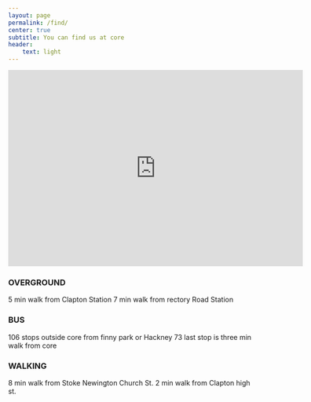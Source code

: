 ```yaml
---
layout: page
permalink: /find/
center: true
subtitle: You can find us at core
header:
    text: light
---
```


<iframe src="https://www.google.com/maps/embed?pb=!1m14!1m8!1m3!1d9921.172216158066!2d-0.06186!3d51.562861!3m2!1i1024!2i768!4f13.1!3m3!1m2!1s0x0%3A0xe87e5590455e1fa4!2sCore+Clapton!5e0!3m2!1sen!2suk!4v1528367295265" width="600" height="400" frameborder="0" style="border:0" allowfullscreen></iframe>

### OVERGROUND
5 min walk from Clapton Station
7 min walk from rectory Road Station

### BUS
106 stops outside core from finny park or Hackney
73 last stop is three min walk from core
 
### WALKING
8 min walk from Stoke Newington Church St.
2 min walk from Clapton high st.

